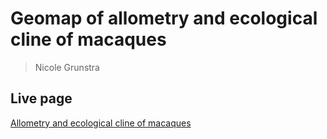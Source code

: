 # Geomap of allometry and ecological cline of macaques
> Nicole Grunstra

## Live page
[Allometry and ecological cline of macaques](https://nicolegrunstra.github.io/Geomap)

